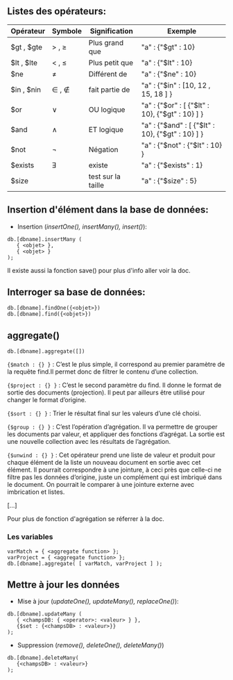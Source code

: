 ## Listes des opérateurs:
|Opérateur|Symbole|Signification|Exemple|
|:-------|-------|-------|-------|
| $gt , $gte | > , ≥ | Plus grand que | "a" : {"$gt" : 10} |
| $lt , $lte | < , ≤ | Plus petit que | "a" : {"$lt" : 10} | 
| $ne | ≠ | Différent de | "a" : {"$ne" : 10} |
| $in , $nin | ∈ , ∉ |  fait partie de | "a" : {"$in" : [10, 12 , 15, 18 ] } |
| $or | ∨ | OU logique | "a" : {"$or" : [ {"$lt" : 10}, {"$gt" : 10} ] } |
| $and | ∧ | ET logique | "a" : {"$and" : [ {"$lt" : 10}, {"$gt" : 10} ] } |
| $not | ¬ | Négation | "a" : {"$not" : {"$lt" : 10} } |
| $exists | Ǝ | existe | "a" : {"$exists" : 1} |
| $size | | test sur la taille | "a" : {"$size" : 5} |



## Insertion d'élément dans la base de données:
* Insertion (*insertOne(), insertMany(), insert()*):  
```
db.[dbname].insertMany (
   { <objet> },
   { <objet> }
);
```
Il existe aussi la fonction save() pour plus d'info aller voir la doc.

## Interroger sa base de données:
```
db.[dbname].findOne({<objet>})
db.[dbname].find({<objet>})
```

## aggregate()
 
`db.[dbname].aggregate([])`
 
`{$match : {} }` : C’est le plus simple, il correspond au premier paramètre de la requête find.Il permet donc de filtrer le contenu d’une collection.

`{$project : {} }` : C’est le second paramètre du find. Il donne le format de sortie des documents (projection). Il peut par ailleurs être utilisé pour changer le format d’origine.

`{$sort : {} }` : Trier le résultat final sur les valeurs d’une clé choisi.

`{$group : {} }` : C’est l’opération d’agrégation. Il va permettre de grouper les documents par valeur, et appliquer des fonctions d’agrégat. La sortie est une nouvelle collection avec les résultats de l’agrégation.

`{$unwind : {} }` : Cet opérateur prend une liste de valeur et produit pour chaque élément de la liste un nouveau document en sortie avec cet élément. Il pourrait correspondre à une jointure, à ceci près que celle-ci ne filtre pas les données d’origine, juste un complément qui est imbriqué dans le document. On pourrait le comparer à une jointure externe avec imbrication et listes.

[...]

Pour plus de fonction d'agrégation se réferrer à la doc.

### Les variables 
``` 
varMatch = { <aggregate function> };
varProject = { <aggregate function> };
db.[dbname].aggregate( [ varMatch, varProject ] );
```

## Mettre à jour les données
* Mise à jour (*updateOne(), updateMany(), replaceOne()*):  
```
db.[dbname].updateMany (
   { <champsDB: { <operator>: <valeur> } },
   {$set : {<champsDB> : <valeur>}}
);
```
* Suppression (*remove(), deleteOne(), deleteMany()*) 
```
db.[dbname].deleteMany(
   {<champsDB> : <valeur>}
);
```
